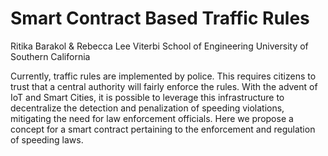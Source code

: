 # Smart Contract Based Traffic Rules
Ritika Barakol & Rebecca Lee
Viterbi School of Engineering
University of Southern California

Currently, traffic rules are implemented by police.
This requires citizens to trust that a central authority will fairly
enforce the rules. With the advent of IoT and Smart Cities,
it is possible to leverage this infrastructure to decentralize the
detection and penalization of speeding violations, mitigating the
need for law enforcement officials. Here we propose a concept for
a smart contract pertaining to the enforcement and regulation
of speeding laws.
